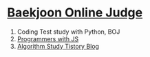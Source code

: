 # [Baekjoon Online Judge](https://www.acmicpc.net/user/bonjenny)
1. Coding Test study with Python, BOJ
2. [Programmers with JS](https://career.programmers.co.kr/pr/bonjenny1_4385)
3. [Algorithm Study Tistory Blog](https://bonjenny.tistory.com/category/Python%20%EC%BD%94%EB%94%A9%ED%85%8C%EC%8A%A4%ED%8A%B8)
